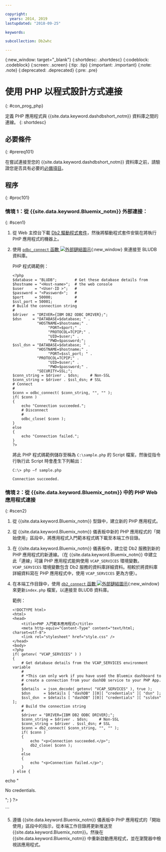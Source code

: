 ```yaml
---

copyright:
  years: 2014, 2019
lastupdated: "2018-09-25"

keywords:

subcollection: Db2whc

---
```


<!-- Attribute definitions --> 
{:new_window: target="_blank"}
{:shortdesc: .shortdesc}
{:codeblock: .codeblock}
{:screen: .screen}
{:tip: .tip}
{:important: .important}
{:note: .note}
{:deprecated: .deprecated}
{:pre: .pre}

# 使用 PHP 以程式設計方式連接
{: #con_prog_php}

定義 PHP 應用程式與 {{site.data.keyword.dashdbshort_notm}} 資料庫之間的連線。
{: shortdesc}

## 必要條件
{: #prereq101}

在嘗試連接至您的 {{site.data.keyword.dashdbshort_notm}} 資料庫之前，請驗證您是否具有必要的[必備項目](/docs/services/Db2whc/connecting/connecting.html#prereqs)。

<!-- Before you can connect to your database, you must perform the following steps:

- [Verify prerequisites](prereqs.html), including installing driver packages, configuring your local environment, and downloading SSL certificates (if needed)
- Collect [connection information](credentials.html), including database details such as host name and port numbers, and connection credentials such as user ID and password -->

## 程序
{: #proc101}

### 情境 1：從 {{site.data.keyword.Bluemix_notm}} 外部連接：
{: #scen1}

1. 從 Web 主控台下載 [Db2 驅動程式套件](/docs/services/Db2whc/connecting/driver_pkg.html)，然後將驅動程式套件安裝在將執行 PHP 應用程式的機器上。
                
2. 使用 [`odbc_connect` 函數 ![外部鏈結圖示](../../../icons/launch-glyph.svg "外部鏈結圖示")](http://php.net/manual/en/function.odbc-connect.php){:new_window} 來連接至 BLUDB 資料庫。
    
   PHP 程式碼範例：

   ```
   <?php
   $database = "BLUDB";        # Get these database details from
   $hostname = "<Host-name>";  # the web console
   $user     = "<User-ID >";   #
   $password = "<Password>";   #
   $port     = 50000;          #
   $ssl_port = 50001;          #
   # Build the connection string
   #
   $driver  = "DRIVER={IBM DB2 ODBC DRIVER};";
   $dsn     = "DATABASE=$database; " .
              "HOSTNAME=$hostname;" .
                   "PORT=$port;" .
                   "PROTOCOL=TCPIP;" .
                   "UID=$user;" .
                   "PWD=$password;";
   $ssl_dsn = "DATABASE=$database; " .
              "HOSTNAME=$hostname;" .
                   "PORT=$ssl_port; " .
              "PROTOCOL=TCPIP;" .
                   "UID=$user;" .
                   "PWD=$password;" .
              "SECURITY=SSL;";
   $conn_string = $driver . $dsn;     # Non-SSL
   $conn_string = $driver . $ssl_dsn; # SSL
   # Connect
   #
   $conn = odbc_connect( $conn_string, "", "" );
   if( $conn )
   {
       echo "Connection succeeded.";
       # Disconnect
       #
       odbc_close( $conn );
   }
   else
   {
       echo "Connection failed.";
   }
   ?>
   ```

   將此 PHP 程式碼範例儲存至稱為 `C:\sample.php` 的 Script 檔案，然後從指令行執行此 Script 時會產生下列輸出：

   ```
   C:\> php –f sample.php

   Connection succeeded.
   ```

### 情境 2：從 {{site.data.keyword.Bluemix_notm}} 中的 PHP Web 應用程式連接
{: #scen2}

1. 從 {{site.data.keyword.Bluemix_notm}} 型錄中，建立新的 PHP 應用程式。
        
2. 從 {{site.data.keyword.Bluemix_notm}} 儀表板中新的 PHP 應用程式的「開始使用」區段中，將應用程式入門範本程式碼下載至本端工作目錄。
        
3. 在 {{site.data.keyword.Bluemix_notm}} 儀表板中，建立從 Db2 服務到新的 PHP 應用程式的新連線。（在 {{site.data.keyword.Bluemix_notm}} 中建立此「連線」可讓 PHP 應用程式能夠使用 `VCAP_SERVICES` 環境變數。`VCAP_SERVICES` 環境變數包含 Db2 服務的資料庫詳細資料。相較於將資料庫詳細資料寫在 PHP 應用程式中，使用 `VCAP_SERVICES` 更為方便）。
        
4. 在本端工作目錄中，使用 [`db2_connect` 函數 ![外部鏈結圖示](../../../icons/launch-glyph.svg "外部鏈結圖示")](http://php.net/manual/en/function.db2-connect.php){:new_window} 來更新`index.php` 檔案，以連接至 BLUDB 資料庫。
        
   範例：

   ```
   <!DOCTYPE html>
   <html>
   <head>
       <title>PHP 入門範本應用程式</title>
       <meta http-equiv="Content-Type" content="text/html; charset=utf-8">
       <link rel="stylesheet" href="style.css" />
   </head>
   <body>
   <?php
   if( getenv( "VCAP_SERVICES" ) )
   {
       # Get database details from the VCAP_SERVICES environment variable
       #
       # *This can only work if you have used the Bluemix dashboard to 
       # create a connection from your dashDB service to your PHP App.
       #
       $details  = json_decode( getenv( "VCAP_SERVICES" ), true );
       $dsn      = $details [ "dashDB" ][0][ "credentials" ][ "dsn" ];
       $ssl_dsn  = $details [ "dashDB" ][0][ "credentials" ][ "ssldsn" ];
       # Build the connection string
       #
       $driver = "DRIVER={IBM DB2 ODBC DRIVER};";
       $conn_string = $driver . $dsn;     # Non-SSL
       $conn_string = $driver . $ssl_dsn; # SSL
       $conn = db2_connect( $conn_string, "", "" );
       if( $conn )
       {
           echo "<p>Connection succeeded.</p>";
           db2_close( $conn );
       }
       else
       {
           echo "<p>Connection failed.</p>";
       }
   } else {
echo "<p>No credentials.</p>";
   }
   ?>
   </body>
   </html>
   ```

5. 遵循 {{site.data.keyword.Bluemix_notm}} 儀表板中 PHP 應用程式的「開始使用」區段中的指示，從本端工作目錄將更新推送至 {{site.data.keyword.Bluemix_notm}}。然後在 {{site.data.keyword.Bluemix_notm}} 中重新啟動應用程式，並在瀏覽器中檢視該應用程式。


